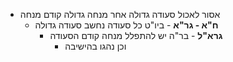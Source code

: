* אסור לאכול סעודה גדולה אחר מנחה גדולה קודם מנחה
	* **ח"א \- גר"א** \- ביו"ט כל סעודה נחשב סעודה גדולה
		* **גרא"ל** \- בר"ה יש להתפלל מנחה קודם הסעודה
			* וכן נהגו בהישיבה